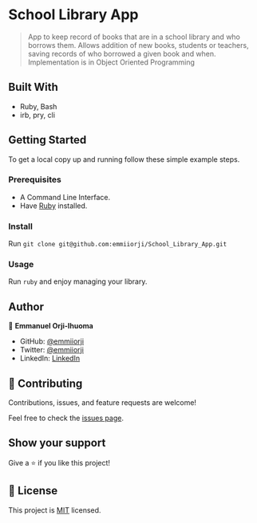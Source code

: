 # School Library App
> App to keep record of books that are in a school library and who borrows them. Allows addition of new books, students or teachers, saving records of who borrowed a given book and when. Implementation is in Object Oriented Programming


## Built With

- Ruby, Bash
- irb, pry, cli

## Getting Started

To get a local copy up and running follow these simple example steps.

### Prerequisites

- A Command Line Interface.
- Have [Ruby](https://www.ruby-lang.org/) installed.

### Install

Run `git clone git@github.com:emmiiorji/School_Library_App.git`

### Usage

Run `ruby` and enjoy managing your library.

## Author

👤 **Emmanuel Orji-Ihuoma**

- GitHub: [@emmiiorji](https://github.com/emmiiorji)
- Twitter: [@emmiiorji](https://twitter.com/emmiiorji)
- LinkedIn: [LinkedIn](https://linkedin.com/in/orji-emmanuel)

## 🤝 Contributing

Contributions, issues, and feature requests are welcome!

Feel free to check the [issues page](../../issues/).

## Show your support

Give a ⭐️ if you like this project!

## 📝 License

This project is [MIT](./LICENSE.md) licensed.
